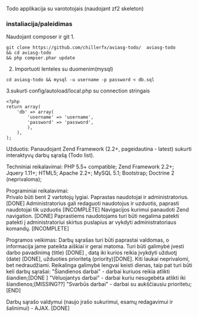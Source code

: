 Todo applikacija su varototojais (naudojant zf2 skeleton)

### instaliacija/paleidimas
Naudojant composer ir git
1.
```
git clone https://github.com/chillerfx/aviasg-todo/  aviasg-todo 
&& cd aviasg-todo
&& php compser.phar update

```
2. Importuoti lenteles su duomenim(mysql)
```
cd aviasg-todo && mysql -u username -p password < db.sql
```
3.sukurti  config/autoload/local.php su connection stringais
```
<?php
return array(
    'db' => array(
        'username' => 'username',
        'password' => 'password',          
    	),
	),
);
```




Užduotis:
Panaudojant Zend Framework (2.2+, pageidautina - latest) sukurti interaktyvų darbų sąrašą (Todo list).
 
Techniniai reikalavimai:
PHP 5.5+ compatible;
Zend Framework 2.2+;
Jquery 1.11+;
HTML5;
Apache 2.2+;
MySQL 5.1;
Bootstrap;
Doctrine 2 (neprivaloma);
   
Programiniai reikalavimai:     
Privalo būti bent 2 vartotojų lygiai. Paprastas naudotojai ir administratorius. [DONE]
Administratorius gali redaguoti naudotojus ir uzduotis, paprasti naudotojai tik uzduotis [INCOMPLETE]
Navigacijos kurimui panaudoti  Zend navigation. [DONE]
Paprastiems naudotojams turi būti negalima patekti patekti į administratoriui skirtus puslapius ar vykdyti administratoriaus komandų. [INCOMPLETE]
      
Programos veikimas:
Darbų sąrašas turi būti paprastai valdomas, o informacija jame pateikta aiškiai ir gerai matoma. Turi būti galimybė įvesti darbo pavadinimą (title) [DONE] , datą iki kurios reikia įvykdyti užduotį (date) [DONE], užduoties prioritetą (priority)[DONE].
Kiti laukai neprivalomi, bet nedraudžiami. Reikalinga galimybė lengvai keisti dienas, taip pat turi būti keli darbų sąrašai:
"Šiandienos darbai"     - darbai kuriuos reikia atlikti šiandien;[DONE ]
"Vėluojantys darbai"    - darbai kuriu nesugebėta atlikti iki šiandienos;[MISSING??]
"Svarbūs darbai"        - darbai su aukščiausiu prioritetu; [END]
 
Darbų sąrašo valdymui (naujo įrašo sukurimui, esamų redagavimui ir šalinimui) - AJAX. [DONE]
 